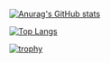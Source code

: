[![Anurag's GitHub stats](https://github-readme-stats.vercel.app/api?username=mookbin&theme=dark)](https://mookbin.com)

[![Top Langs](https://github-readme-stats.vercel.app/api/top-langs/?username=mookbin&theme=dark&layout=compact)](https://mookbin.com)

[![trophy](https://github-profile-trophy.vercel.app/?username=mookbin&theme=onedark&row=1)](https://github.com/ryo-ma/github-profile-trophy)

